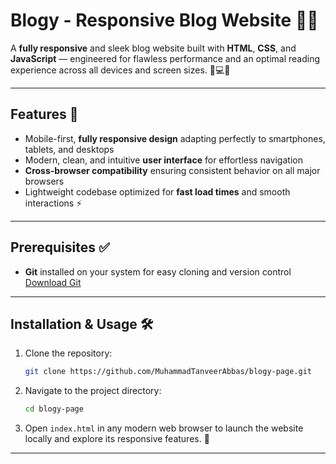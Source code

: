 # Blogy - Responsive Blog Website 📝🌐

A **fully responsive** and sleek blog website built with **HTML**, **CSS**, and **JavaScript** — engineered for flawless performance and an optimal reading experience across all devices and screen sizes. 📱💻✨

---

## Features 🚀

- Mobile-first, **fully responsive design** adapting perfectly to smartphones, tablets, and desktops
- Modern, clean, and intuitive **user interface** for effortless navigation
- **Cross-browser compatibility** ensuring consistent behavior on all major browsers
- Lightweight codebase optimized for **fast load times** and smooth interactions ⚡

---

## Prerequisites ✅

- **Git** installed on your system for easy cloning and version control
  [Download Git](https://git-scm.com/downloads)

---

## Installation & Usage 🛠️

1. Clone the repository:

   ```bash
   git clone https://github.com/MuhammadTanveerAbbas/blogy-page.git
   ```

2. Navigate to the project directory:

   ```bash
   cd blogy-page
   ```

3. Open `index.html` in any modern web browser to launch the website locally and explore its responsive features. 🌟

---
